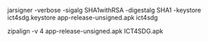 
jarsigner -verbose -sigalg SHA1withRSA -digestalg SHA1 -keystore ict4sdg.keystore app-release-unsigned.apk ict4sdg

zipalign -v 4 app-release-unsigned.apk ICT4SDG.apk
